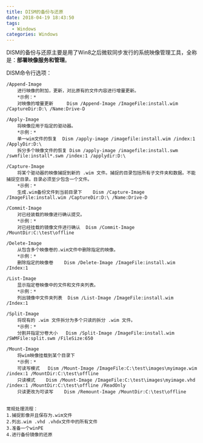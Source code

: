 ```yaml
---
title: DISM的备份与还原
date: 2018-04-19 18:43:50
tags:
  - Windows
categories: Windows
---
```


DISM的备份与还原主要是用了Win8之后微软同步发行的系统映像管理工具，全称是：**部署映像服务和管理**。  

<!-- more-->

DISM命令行选项：

	/Append-Image      
		进行映像的附加，更新，对比原有的文件内容进行增量更新。
		*示例：*
		对映像的增量更新	 Dism /Append-Image /ImageFile:install.wim /CaptureDir:D:\ /Name:Drive-D

	/Apply-Image       
		将映像应用于指定的驱动器。
		*示例：*
		单一wim文件的恢复	Dism /apply-image /imagefile:install.wim /index:1 /ApplyDir:D:\
		拆分多个映像文件的恢复	Dism /apply-image /imagefile:install.swm /swmfile:install*.swm /index:1 /applydir:D:\

	/Capture-Image   
		将某个驱动器的映像捕捉到新的 .wim 文件。捕捉的目录包括所有子文件夹和数据。不能捕捉空目录。目录必须至少包含一个文件。
		*示例：*
		生成.wim备份文件到当前目录下	Dism /Capture-Image /ImageFile:install.wim /CaptureDir:D:\ /Name:Drive-D

	/Commit-Image
		对已经装载的映像进行确认提交。
		*示例：*
		对已经挂载的镜像文件进行确认	Dism /Commit-Image /MountDir:C:\test\offline

	/Delete-Image
		从包含多个映像卷的.wim文件中删除指定的映像。
		*示例：*
		删除指定的映像卷	Dism /Delete-Image /ImageFile:install.wim /Index:1

	/List-Image
		显示指定卷映像中的文件和文件夹列表。
		*示例：*
		列出镜像中文件夹列表	Dism /List-Image /ImageFile:install.wim /Index:1

	/Split-Image
		将现有的 .wim 文件拆分为多个只读的拆分 .wim 文件。
		*示例：*
		分割并指定分卷大小	Dism /Split-Image /ImageFile:install.wim /SWMFile:split.swm /FileSize:650

	/Mount-Image
		将wim映像挂载到某个目录下
		*示例：*
		可读写模式	Dism /Mount-Image /ImageFile:C:\test\images\myimage.wim /index:1 /MountDir:C:\test\offline
		只读模式	Dism /Mount-Image /ImageFile:C:\test\images\myimage.vhd /index:1 /MountDir:C:\test\offline /ReadOnly
		只读更改为可读写	Dism /Remount-Image /MountDir:C:\test\offline


	常规处理流程：
	1.捕捉影像并且保存为.wim文件
	2.列出.wim .vhd .vhdx文件中的所有文件
	3.准备一个winPE
	4.进行备份镜像的还原
